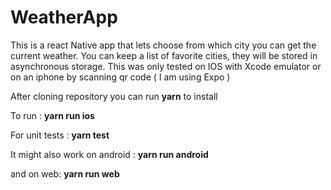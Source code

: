 # WeatherApp
This is a react Native app that lets choose from which city you can get the current weather.
You can keep a list of favorite cities, they will be stored in asynchronous storage.
This was only tested on IOS with Xcode emulator or on an iphone by scanning qr code ( I am using Expo )


After cloning repository you can run **yarn** to install 

To run : **yarn run ios**

For unit tests : **yarn test**



It might also work on android : **yarn run android**

and on web: **yarn run web**
